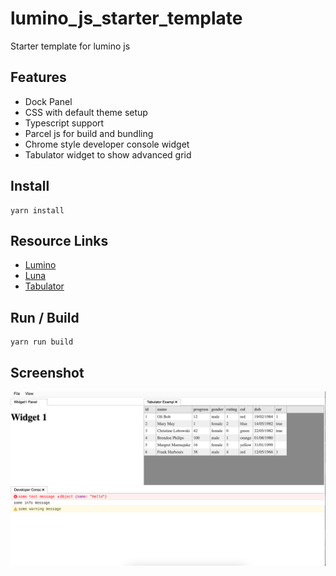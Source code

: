 # lumino_js_starter_template

Starter template for lumino js

## Features
 - Dock Panel
 - CSS with default theme setup
 - Typescript support
 - Parcel js for build and bundling
 - Chrome style developer console widget
 - Tabulator widget to show advanced grid

## Install
```
yarn install 
```
## Resource Links

 - [Lumino](https://github.com/jupyterlab/lumino)
 - [Luna](https://luna.liriliri.io/?path=/story/console--console)
 - [Tabulator](https://tabulator.info/)
## Run / Build
```
yarn run build
```

## Screenshot

![alt text](https://raw.githubusercontent.com/vivekg13186/lumino_js_starter_template/master/screenshot.png)
